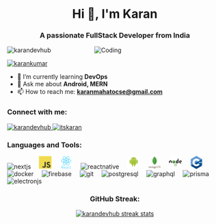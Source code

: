 <h1 align="center">Hi 👋, I'm Karan</h1>
<h3 align="center">A passionate FullStack Developer from India</h3>

<p align="left">
  <img src="https://cdn.dribbble.com/users/1162077/screenshots/3848914/programmer.gif" alt="Coding" width="300" align="right" />
</p>

<p align="left">
  <img src="https://komarev.com/ghpvc/?username=karandevhub&label=Profile%20views&color=0e75b6&style=flat" alt="karandevhub" />
</p>

<p align="left" style="margin-right: 25px">
  <a href="https://x.com/KaranKumar37664" target="blank">
    <img src="https://img.shields.io/twitter/follow/KaranKumar37664?logo=twitter&style=for-the-badge" alt="karankumar" />
  </a>
</p>

- 🌱 I’m currently learning **DevOps**  
- 💬 Ask me about **Android, MERN**  
- 📫 How to reach me: **karanmahatocse@gmail.com**

<h3 align="left">Connect with me:</h3>
<p align="left">
  <a href="https://x.com/KaranKumar37664" target="blank">
    <img src="https://raw.githubusercontent.com/rahuldkjain/github-profile-readme-generator/master/src/images/icons/Social/twitter.svg" alt="karandevhub" height="20" width="30" />
  </a>
  <a href="https://www.linkedin.com/in/itskaran/" target="blank">
    <img src="https://raw.githubusercontent.com/rahuldkjain/github-profile-readme-generator/master/src/images/icons/Social/linked-in-alt.svg" alt="itskaran" height="20" width="30" />
  </a>
</p>

<h3 align="left">Languages and Tools:</h3>
<p align="left">
  <img src="https://cdn.worldvectorlogo.com/logos/nextjs-2.svg" alt="nextjs" width="30" height="30" style="margin-right: 15px; background-color: white" />
  <img src="https://raw.githubusercontent.com/devicons/devicon/master/icons/javascript/javascript-original.svg" alt="javascript" width="30" height="30" style="margin-right: 15px"/>
  <img src="https://raw.githubusercontent.com/devicons/devicon/master/icons/react/react-original-wordmark.svg" alt="react" width="30" height="30" style="margin-right: 15px"/>
  <img src="https://reactnative.dev/img/header_logo.svg" alt="reactnative" width="30" height="30" style="margin-right: 15px"/>
  <img src="https://raw.githubusercontent.com/devicons/devicon/master/icons/android/android-original-wordmark.svg" alt="android" width="30" height="30" style="margin-right: 15px"/>
  <img src="https://raw.githubusercontent.com/devicons/devicon/master/icons/mongodb/mongodb-original-wordmark.svg" alt="mongodb" width="30" height="30" style="margin-right: 15px"/>
  <img src="https://raw.githubusercontent.com/devicons/devicon/master/icons/nodejs/nodejs-original-wordmark.svg" alt="nodejs" width="30" height="30" style="margin-right: 15px"/>
  <img src="https://raw.githubusercontent.com/devicons/devicon/master/icons/cplusplus/cplusplus-original.svg" alt="cplusplus" width="30" height="30" style="margin-right: 15px"/>
  <img src="https://www.vectorlogo.zone/logos/docker/docker-icon.svg" alt="docker" width="30" height="30" style="margin-right: 15px"/>
  <img src="https://www.vectorlogo.zone/logos/firebase/firebase-icon.svg" alt="firebase" width="30" height="30" style="margin-right: 15px"/>
  <img src="https://www.vectorlogo.zone/logos/git-scm/git-scm-icon.svg" alt="git" width="30" height="30" style="margin-right: 15px"/>
  <img src="https://vectorwiki.com/images/YIi1Q__postgresql.svg" alt="postgresql" width="30" height="30" style="margin-right: 15px"/>
  <img src="https://www.vectorlogo.zone/logos/graphql/graphql-icon.svg" alt="graphql" width="30" height="30" style="margin-right: 15px"/>
  <img src="https://vectorwiki.com/images/ScXaS__prisma.svg" alt="prisma" width="40" height="40" style="margin-right: 15px"/>
  <img src="https://www.vectorlogo.zone/logos/electronjs/electronjs-icon.svg" alt="electronjs" width="30" height="30" style="margin-right: 15px"/>
</p>

<h3 align="center">GitHub Streak:</h3>
<p align="center">
  <a href="https://git.io/streak-stats">
    <img src="https://streak-stats.demolab.com/?user=karandevhub&theme=dark" alt="karandevhub streak stats" width="400"/>
  </a>
</p>
